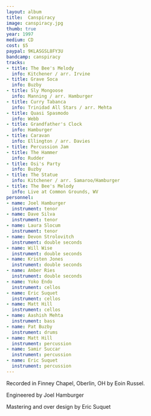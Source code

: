 ```yaml
---
layout: album
title:  Canspiracy
image: canspiracy.jpg
thumb: true
year: 1997
medium: CD
cost: $5
paypal: 9KLASGSL8FY3U
bandcamp: canspiracy
tracks:
- title: The Bee's Melody
  info: Kitchener / arr. Irvine
- title: Grave Soca
  info: Buzby
- title: Sly Mongoose
  info: Manning / arr. Hamburger
- title: Curry Tabanca
  info: Trinidad All Stars / arr. Mehta
- title: Quasi Spasmodo
  info: Webb
- title: Grandfather's Clock
  info: Hamburger
- title: Caravan
  info: Ellington / arr. Davies
- title: Percussion Jam
- title: The Hammer
  info: Rudder
- title: Osi's Party
  info: Buzby
- title: The Statue
  info: Kitchener / arr. Samaroo/Hamburger
- title: The Bee's Melody
  info: Live at Common Grounds, WV
personnel:
- name: Joel Hamburger
  instrument: tenor
- name: Dave Silva
  instrument: tenor
- name: Laura Slocum
  instrument: tenor
- name: Devon Strolovitch
  instrument: double seconds
- name: Will Wise
  instrument: double seconds
- name: Kristen Jones
  instrument: double seconds
- name: Amber Ries
  instrument: double seconds
- name: Yoko Endo
  instrument: cellos
- name: Eric Suquet
  instrument: cellos
- name: Matt Hill
  instrument: cellos
- name: Aashish Mehta
  instrument: bass
- name: Pat Buzby
  instrument: drums
- name: Matt Hill
  instrument: percussion
- name: Samir Succar
  instrument: percussion
- name: Eric Suquet
  instrument: percussion
---
```


Recorded in Finney Chapel, Oberlin, OH by Eoin Russel.

Engineered by Joel Hamburger

Mastering and over design by Eric Suquet
